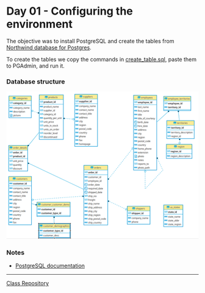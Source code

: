 # Day 01 - Configuring the environment

The objective was to install PostgreSQL and create the tables from [Northwind database for Postgres](https://github.com/pthom/northwind_psql).

To create the tables we copy the commands in [create_table.sql](create_table.sql), paste them to PGAdmin, and run it.

### Database structure
![](ER.png)


### Notes
- [PostgreSQL documentation](https://www.postgresql.org/docs/current/index.html)

--------------
[Class Repository](https://github.com/lvgalvao/data-engineering-roadmap/tree/main/Bootcamp%20-%20SQL%20e%20Analytics/Aula-01)

